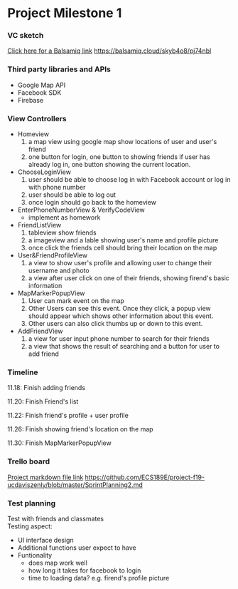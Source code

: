 # Project Milestone 1

### VC sketch
[Click here for a Balsamiq link](https://balsamiq.cloud/skyb4o8/pj74nbl)
https://balsamiq.cloud/skyb4o8/pj74nbl

### Third party libraries and APIs
* Google Map API
* Facebook SDK
* Firebase

### View Controllers
* Homeview
  1. a map view using google map show locations of user and user's friend
  2. one button for login, one button to showing friends if user has already log in, one button
     showing the current location.
* ChooseLoginView
   1. user should be able to choose log in with Facebook account or log in with phone number
   2. user should be able to log out
   3. once login should go back to the homeview
* EnterPhoneNumberView & VerifyCodeView
   * implement as homework
* FriendListView
   1. tableview show friends
   2. a imageview and a lable showing user's name and profile picture
   3. once click the friends cell should bring their location on the map
* User&FriendProfileView
   1. a view to show user's profile and allowing user to change their username and photo
   2. a view after user click on one of their friends, showing firend's basic information
* MapMarkerPopupView
   1. User can mark event on the map
   2. Other Users can see this event. Once they click, a popup view should appear which shows
      other information about this event.
   3. Other users can also click thumbs up or down to this event.
* AddFriendView
   1. a view for user input phone number to search for their friends
   2. a view that shows the result of searching and a button for user to add friend
   
### Timeline
11.18: Finish adding friends

11.20: Finish Friend's list

11.22: Finish friend's profile + user profile  

11.26: Finish showing friend's location on the map

11.30: Finish MapMarkerPopupView

### Trello board
[Project markdown file link](https://github.com/ECS189E/project-f19-ucdaviszenly/blob/master/SprintPlanning2.md)
https://github.com/ECS189E/project-f19-ucdaviszenly/blob/master/SprintPlanning2.md

### Test planning
Test with friends and classmates\
Testing aspect:
* UI interface design
* Additional functions user expect to have
* Funtionality
  * does map work well
  * how long it takes for facebook to login
  * time to loading data? e.g. firend's profile picture
